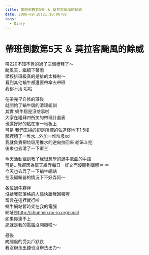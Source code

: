 ```yaml
---
title: 帶班倒數第5天 ＆ 莫拉客颱風的餘威
date: 2009-08-10T21:10:00+08
tags:
  - Diary
---
```

# 帶班倒數第5天 ＆ 莫拉客颱風的餘威

帶220不知不覺的過了三個禮拜了～  
颱風天，繼續下著雨  
學校排班級真的是排的太棒啦～  
看到其他蝸牛都還要帶傘去帶班  
我都不用 哈哈  
  
在帶完早自修的班後  
就開始了蝸牛居的清理組訓  
其實 蝸牛居是沒啥事啦  
大家在禮拜四所笑的帶班計畫表  
也還好好的貼在軍一地板上  
可是 我們去掃的卻是所謂的弘道樓地下1.5樓  
那裡積了一堆水...外加一堆垃圾xd  
我就負責把垃圾用推水的逆向拉回來 給笨斗挖  
後來也去清了一下軍三  
  
今天活動組訓教了我很想學的蝸牛歌曲的手語  
可是…我卻因為幫天維弄每日一好文而沒聽到講解＝ ＝  
今天也去弄了一下蝸牛網站  
在沒編輯器的情況下不好弄阿～  
  
各位蝸牛夥伴  
沒給我部落格的人儘快跟我回報喔  
留言在這裡就行啦  
蝸牛網站暫時架在我的電腦  
網址是<http://chunmin.no-ip.org/snail>  
如果你連不上  
那就是我的電腦沒開機啦～  
  
最後  
向颱風的受災戶默哀  
我沒辦法出錢也沒辦法出力～
